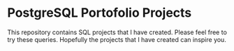 # PostgreSQL Portofolio Projects
This repository contains SQL projects that I have created. Please feel free to try these queries. Hopefully the projects that I have created can inspire you.
